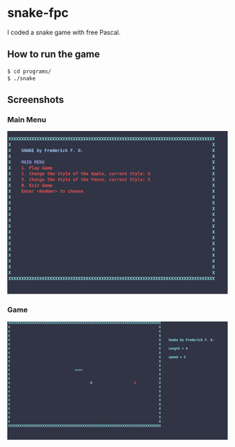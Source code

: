# snake-fpc
I coded a snake game with free Pascal. 

## How to run the game
```
$ cd programs/
$ ./snake
```

## Screenshots
### Main Menu
![Screenshot](/screenshots/snake_menu.png)
### Game
![Screenshot](/screenshots/snake_game.png)
